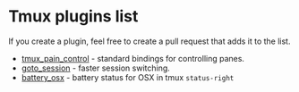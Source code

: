# Tmux plugins list

If you create a plugin, feel free to create a pull request that adds it to the
list.

- [tmux_pain_control](https://github.com/bruno-/tmux_pain_control) - standard
  bindings for controlling panes.
- [goto_session](https://github.com/bruno-/tmux_goto_session) - faster session
  switching.
- [battery_osx](https://github.com/bruno-/tmux_battery_osx) - battery status
  for OSX in tmux `status-right`
